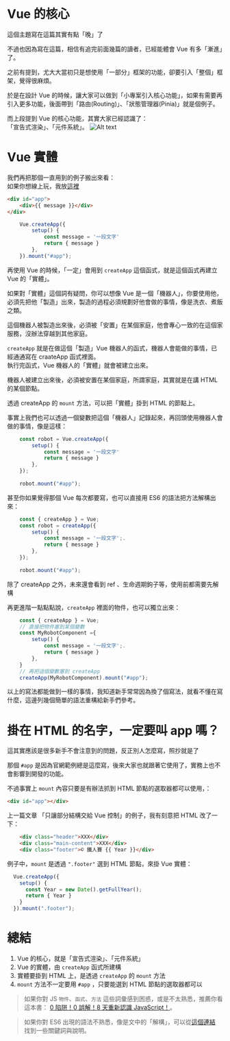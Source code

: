 # Vue 的核心
這個主題寫在這篇其實有點「晚」了

不過也因為寫在這篇，相信有追完前面幾篇的讀者，已經能體會 Vue 有多「漸進」了。

之前有提到，尤大大當初只是想使用「一部分」框架的功能，卻要引入「整個」框架，覺得很麻煩。

於是在設計 Vue 的時候，讓大家可以做到「小專案引入核心功能」，如果有需要再引入更多功能，後面帶到「路由(Routing)」、「狀態管理器(Pinia)」就是個例子。


而上段提到 Vue 的核心功能，其實大家已經認識了：  
「宣告式渲染」、「元件系統」。
![Alt text](image-4.png)

# Vue 實體
我們再把那個一直用到的例子搬出來看：  
如果你想線上玩，我放[這裡](https://codepen.io/imall/pen/wvRJGKd)
```html
<div id="app">
    <div>{{ message }}</div>
</div>
```
```js
    Vue.createApp({
        setup() {
            const message = '一段文字'
            return { message }
        },
    }).mount("#app");
```


再使用 Vue 的時候，「一定」會用到 `createApp` 這個函式，就是這個函式再建立 Vue 的「實體」。

如果對「實體」這個詞有疑問，你可以想像 Vue 是一個「機器人」，你要使用他，必須先把他「製造」出來，製造的過程必須規劃好他會做的事情，像是洗衣、煮飯之類。

這個機器人被製造出來後，必須被「安置」在某個家庭，他會專心一致的在這個家服務，沒辦法穿越到其他家庭。

`createApp` 就是在做這個「製造」Vue 機器人的函式，機器人會能做的事情，已經通通寫在 craateApp 函式裡面。  
執行完函式，Vue 機器人的「實體」就會被建立出來。

機器人被建立出來後，必須被安置在某個家庭，所謂家庭，其實就是在講 HTML 的某個節點。

透過 createApp 的 `mount` 方法，可以把「實體」掛到 HTML 的節點上。

事實上我們也可以透過一個變數把這個「機器人」記錄起來，再回頭使用機器人會做的事情，像是這樣：
```js
    const robot = Vue.createApp({
        setup() {
            const message = '一段文字'
            return { message }
        },
    });
    
    robot.mount("#app");
```

甚至你如果覺得那個 Vue 每次都要寫，也可以直接用 ES6 的語法把方法解構出來：

```js
    const { createApp } = Vue;
    const robot = createApp({
        setup() {
            const message = '一段文字';.
            return { message }
        },
    });
    
    robot.mount("#app");
```

除了 createApp 之外，未來還會看到 ref 、生命週期鉤子等，使用前都需要先解構

再更進階一點點點說，`createApp` 裡面的物件，也可以獨立出來：
```js
    const { createApp } = Vue;
    // 直接把物件塞到某個變數
    const MyRobotComponent ={
        setup() {
            const message = '一段文字';.
            return { message }
        },
    }
    // 再把這個變數塞到 createApp
    createApp(MyRobotComponent).mount("#app");
```
以上的寫法都能做到一樣的事情，我知道新手常常因為換了個寫法，就看不懂在寫什麼，這邊列幾個簡單的語法重構給新手們參考。

# 掛在 HTML 的名字，一定要叫 app 嗎？
這其實應該是很多新手不會注意到的問題，反正別人怎麼寫，照抄就是了

那個 `#app` 是因為官網範例總是這麼寫，後來大家也就跟著它使用了，實務上也不會影響到開發的功能。

不過事實上 `mount` 內容只要是有辦法抓到 HTML 節點的選取器都可以使用，：
```html
<div id="app"></div>
```

上一篇文章 「只讓部分結構交給 Vue 控制」的例子，我有刻意把 HTML 改了一下：
```html
    <div class="header">XXX</div>
    <div class="main-content">XXX</div>
    <div class="footer">© 鐵人賽 {{ Year }}</div>
```
例子中，`mount` 是透過 `".footer"` 選到 HTML 節點，來掛 Vue 實體：
```js
  Vue.createApp({
    setup() {
      const Year = new Date().getFullYear();
      return { Year }
    }
  }).mount(".footer");
```



# 總結
1. Vue 的核心，就是「宣告式渲染」、「元件系統」
2. Vue 的實體，由 `createApp` 函式所建構
3. 實體要掛到 HTML 上，是透過 `createApp` 的 `mount` 方法
4. `mount` 方法不一定要用 `#app` ，只要能選到 HTML 節點的選取器都可以


> 如果你對 JS `物件`、`函式`、`方法` 這些詞彙感到困惑，或是不太熟悉，推薦你看這本書： [0 陷阱！0 誤解！8 天重新認識 JavaScript！](https://www.tenlong.com.tw/products/9789864344130)。

> 如果你對 ES6 出現的語法不熟悉，像是文中的「解構」，可以從[這個連結](https://book.vue.tw/appendix/es6.html) 找到一些關鍵詞與說明。


